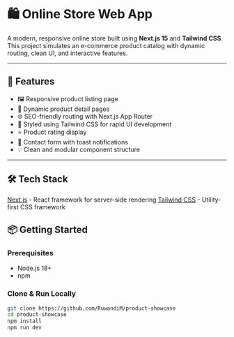 # 🛍️ Online Store Web App

A modern, responsive online store built using **Next.js 15** and **Tailwind CSS**. This project simulates an e-commerce product catalog with dynamic routing, clean UI, and interactive features.

---


## 🚀 Features

- 🖼️ Responsive product listing page
- 🛒 Dynamic product detail pages
- 🌐 SEO-friendly routing with Next.js App Router
- 🎨 Styled using Tailwind CSS for rapid UI development
- ⭐ Product rating display
- 📧 Contact form with toast notifications
- 💡 Clean and modular component structure

---

## 🛠️ Tech Stack

[Next.js](https://nextjs.org/) - React framework for server-side rendering
[Tailwind CSS](https://tailwindcss.com/) - Utility-first CSS framework

## 📦 Getting Started

### Prerequisites

- Node.js 18+
- npm

### Clone & Run Locally

```bash
git clone https://github.com/RuwandiM/product-showcase
cd product-showcase
npm install
npm run dev